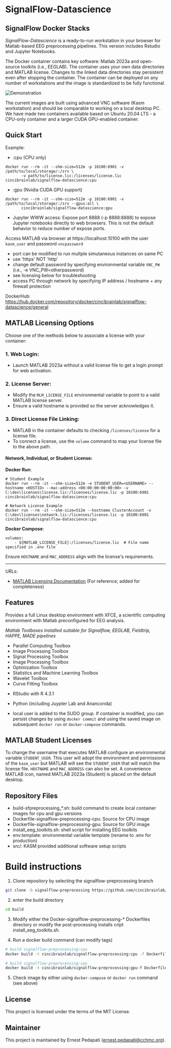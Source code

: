 # SignalFlow-Datascience
## SignalFlow Docker Stacks

*SignalFlow-Datascience* is a ready-to-run workstation in your browser for Matlab-based EEG preprocessing pipelines. This version includes Rstudio and Jupyter Notebooks.

The Docker container contains key software: Matlab 2023a and open-source toolkits (i.e., EEGLAB). The container uses your own data directories and MATLAB license. Changes to the linked data directories stay persistent even after stopping the container. The container can be deployed on any number of workstations and the image is standardized to be fully functional.

![Demonstration](sfpre.gif)

The current images are built using advanced VNC software (Kasm workstation) and should be comparable to working on a local desktop PC. We have made two containers available based on Ubuntu 20.04 LTS - a CPU-only container and a larger CUDA GPU-enabled container. 

## Quick Start
Example:
* :cpu (CPU only)
``` 
docker run --rm -it --shm-size=512m -p 10100:6901 -v /path/to/local/storage/:/srv \
       -v path/to/license.lic:/licenses/license.lic cincibrainlab/signalflow-datascience:cpu
```

* :gpu (Nvidia CUDA GPU support)
```
docker run --rm -it --shm-size=512m -p 10100:6901 -v /path/to/local/storage/:/srv --gpus:all \ 
       cincibrainlab/signalflow-datascience:gpu
```

- Jupyter WWW access: Expose port 8888 (-p 8888:8888) to expose Jupyter notebooks directly to web browsers. This is not the default behavior to reduce number of expose ports.

Access MATLAB via browser at https://localhost:10100 with the user `kasm_user` and password `vncpassword`

- port can be modified to run multple simutaneous instances on same PC
- use 'https' NOT 'http'
- change default password by specifying environmental variable `VNC_PW` (i.e., -e VNC_PW=otherpassword)
- see licensing below for troubleshooting
- access PC through network by specifying IP address / hostname + any firewall protection

DockerHub: https://hub.docker.com/repository/docker/cincibrainlab/signalflow-datascience/general


## MATLAB Licensing Options

Choose one of the methods below to associate a license with your container:

### 1. Web Login:
- Launch MATLAB 2023a without a valid license file to get a login prompt for web activation.

### 2. License Server:
- Modify the `MLM_LICENSE_FILE` environmental variable to point to a valid MATLAB license server.
- Ensure a valid hostname is provided so the server acknowledges it.

### 3. Direct License File Linking:
- MATLAB in the container defaults to checking `/licenses/license` for a license file.
- To connect a license, use the `volume` command to map your license file to the above path.

#### Network, Individual, or Student License:

**Docker Run**:
```
# Student Example
docker run --rm -it --shm-size=512m -e STUDENT_USER=<USERNAME> --hostname <HOSTID> --mac-address <00:00:00:00:00:00> -v C:\dev\licenses\license.lic:/licenses/license.lic -p 10100:6901 cincibrainlab/signalflow-datascience:cpu

# Network License Example
docker run --rm -it --shm-size=512m --hostname ClusterAccount -v C:\dev\licenses\network.lic:/licenses/license.lic -p 10100:6901 cincibrainlab/signalflow-datascience:cpu

```

**Docker Compose**:
```
volumes:
    - ${MATLAB_LICENSE_FILE}:/licenses/license.lic  # File name specified in .env file
```

Ensure `HOSTNAME` and `MAC_ADDRESS` align with the license's requirements.

---

URLs:
- [MATLAB Licensing Documentation](https://www.mathworks.com/services/licensing.html) (For reference; added for completeness)

## Features
Provides a full Linux desktop environment with XFCE, a scientific computing environment with Matlab preconfigured for EEG analysis.

*Matlab Toolboxes installed suitable for Signalflow, EEGLAB, Fieldtrip, HAPPE, MADE pipelines*
- Parallel Computing Toolbox
- Image Processing Toolbox  
- Signal Processing Toolbox
- Image Processing Toolbox
- Optimization Toolbox
- Statistics and Machine Learning Toolbox
- Wavelet Toolbox
- Curve Fitting Toolbox

* RStudio with R 4.3.1
* Python (including Juypter Lab and Ananconda)

* local user is added to the SUDO group. If container is modified, you can persist changes by using `docker commit` and using the saved image on subsequent `docker run` or `docker-compose` commands.

## MATLAB Student Licenses

To change the username that executes MATLAB configure an environmental variable `STUDENT_USER`. This user will adopt the environment and permissions of the `kasm_user` but MATLAB will see the `STUDENT_USER` that will match the license file. `HOSTNAME` and `MAC_ADDRESS` can also be set. A convenience MATLAB icon, named MATLAB 2023a (Student) is placed on the default desktop.

## Repository Files

* build-sfpreprocessing_*.sh: build command to create local container images for cpu and gpu versions
* Dockerfile-signalflow-preprocessing-cpu: Source for CPU image
* Dockerfile-signalflow-preprocessing-gpu: Source for GPU image
* install_eeg_toolkits.sh: shell script for installing EEG toolkits
* env.template: environmental variable template (rename to .env for production)
* src/: KASM provided additional software setup scripts

# Build instructions

1. Clone repository by selecting the signalflow-preprocessing branch

```bash
git clone -b signalflow-preprocessing https://github.com/cincibrainlab/signalflow-stacks.git
```

2. enter the build directory

```bash
cd build
```

3. Modify either the Docker-signalflow-preprocessing-* Dockerfiles directory or modify the post-processing installs cript install_eeg_toolkits.sh. 

4. Run a docker build command (can modify tags)

```bash
# build signalflow-preprocessing:cpu 
docker build -t cincibrainlab/signalflow-preprocessing:cpu -f Dockerfile-signalflow-preprocessing-cpu .

# build signalflow-preprocessing:cpu 
docker build -t cincibrainlab/signalflow-preprocessing:gpu-f Dockerfile-signalflow-preprocessing-gpu .
```

5. Check image by either using `docker-compose` or `docker run` command (see above)


## License

This project is licensed under the terms of the MIT License.

## Maintainer
This project is maintained by Ernest Pedapati (ernest.pedapati@cchmc.org).
